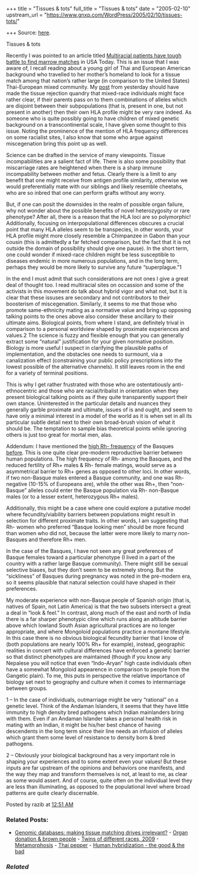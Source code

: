 +++
title = "Tissues & tots"
full_title = "Tissues & tots"
date = "2005-02-10"
upstream_url = "https://www.gnxp.com/WordPress/2005/02/10/tissues-tots/"

+++
Source: [here](https://www.gnxp.com/WordPress/2005/02/10/tissues-tots/).

Tissues & tots

Recently I was pointed to an article titled [Multiracial patients have tough battle to find marrow matches](http://www.usatoday.com/news/health/2005-01-30-mix-marrow_x.htm) in USA Today. This is an issue that I was aware of, I recall reading about a young girl of Thai and European American background who travelled to her mother’s homeland to look for a tissue match among that nation’s rather large (in comparison to the United States) Thai-European mixed community. My [post](https://www.gnxp.com/MT2/archives/003580.html) from yesterday should have made the tissue rejection quandry that mixed-race individuals might face rather clear, if their parents pass on to them combinations of alleles which are disjoint between their subpopulations (that is, present in one, but not present in another) then their own HLA profile might be very rare indeed. As someone who is quite possibly going to have children of mixed genetic background on a transcontinental scale, I have given some thought to this issue. Noting the prominence of the mention of HLA frequency differences on some racialist sites, I also know that some who argue against miscegenation bring this point up as well.

Science can be drafted in the service of many viewpoints. Tissue incompabilities are a salient fact of life. There is also some possibility that miscarriage rates are heightened when there is a sharp immune incompability between mother and fetus. Clearly there is a limit to any benefit that one might receive from antigen profile similarity, otherwise we would preferentially mate with our siblings and likely resemble cheetahs, who are so inbred that one can perform grafts without any worry.

But, if one can posit the downsides in the realm of possible organ failure, why not wonder about the possible benefits of novel heterozygosity or rare phenotype? After all, there is a reason that the HLA loci are so polymorphic! Additionally, focusing on interpopulational differences obscures a crucial point that many HLA alleles seem to be transpecies, in other words, your HLA profile might more closely resemble a Chimpanzee in Gabon than your cousin (this is admittedly a far fetched comparison, but the fact that it is not outside the domain of possibility should give one pause). In the short term, one could wonder if mixed-race children might be less susceptible to diseases endemic in more numerous populations, and in the long term, perhaps they would be more likely to survive any future “superplague.”1

In the end I must admit that such considerations are not ones I give a great deal of thought too. I read multiracial sites on occassion and some of the activists in this movement do talk about hybrid vigor and what not, but it is clear that these issuses are secondary and not contributors to their boosterism of miscegenation. Similarly, it seems to me that those who promote same-ethnicity mating as a normative value and bring up opposing talking points to the ones above also consider these ancillary to their ultimate aims. Biological points, from where I stand, are definitely trival in comparison to a personal worldview shaped by proximate experiences and values.2 The science is fuzzy and flexible enough that you can generally extract some “natural” justification for your given normative position. Biology is more useful I suspect in clarifying the plausible paths of implementation, and the obstacles one needs to surmount, via a canalization effect (constraining your public policy prescriptions into the lowest possible of the alternative channels). It still leaves room in the end for a variety of terminal positions.

This is why I get rather frustrated with those who are ostentatiously anti-ethnocentric and those who are racial/tribalist in orientation when they present biological talking points as if they quite transparently support their own stance. Uninterested in the particular details and nuances they generally garble proximate and ultimate, issues of is and ought, and seem to have only a minimal interest in a model of the world as it is when set in all its particular subtle detail next to their own broad-brush vision of what it should be. The temptation to sample bias theoretical points while ignoring others is just too great for mortal men, alas.

Addendum: I have mentioned the [high Rh- frequency](http://www.obfocus.com/high-risk/Rh_disease/rh_diseasepa.htm) of the Basques [before](https://www.gnxp.com/MT2/archives/002759.html). This is one quite clear pre-modern reproductive barrier between human populations. The high frequency of Rh- among the Basques, and the reduced fertility of Rh+ males & Rh- female matings, would serve as a asymmetrical barrier to Rh+ genes as opposed to other loci. In other words, if two non-Basque males entered a Basque community, and one was Rh- negative (10-15% of Europeans are), while the other was Rh+, then “non-Basque” alleles could enter the Basque population via Rh- non-Basque males (or to a lesser extent, heterozygous Rh+ males).

Additionally, this might be a case where one could explore a putative model where fecundity/viability barriers between populations might result in selection for different proximate traits. In other words, I am suggesting that Rh- women who preferred “Basque looking men” should be more fecund than women who did not, because the latter were more likely to marry non-Basques and therefore Rh+ men.

In the case of the Basques, I have not seen any great preferences of Basque females toward a particular phenotype (I lived in a part of the country with a rather large Basque community). There might still be sexual selective biases, but they don’t seem to be extremely strong. But the “sickliness” of Basques during pregnancy was noted in the pre-modern era, so it seems plausible that natural selection could have shaped in their preferences.

My moderate experience with non-Basque people of Spanish origin (that is, natives of Spain, not Latin America) is that the two subsets intersect a great a deal in “look & feel.” In contrast, along much of the east and north of India there is a far sharper phenotypic cline which runs along an altitude barrier above which lowland South Asian agricultural practices are no longer appropriate, and where Mongoloid populations practice a montane lifestyle. In this case there is no obvious biological fecundity barrier that I know of (both populations are nearly 100% Rh+ for example), instead, geographic realities in concert with cultural differences have enforced a genetic barrier so that distinct phenotypes are maintained (though if you know any Nepalese you will notice that even “Indo-Aryan” high caste individuals often have a somewhat Mongoloid appearence in comparison to people from the Gangetic plain). To me, this puts in perspective the relative importance of biology set next to geography and culture when it comes to intermarriage between groups.

1 – In the case of individuals, outmarriage might be very “rational” on a genetic level. Think of the Andaman Islanders, it seems that they have little immunity to high density bred pathogens which Indian mainlanders bring with them. Even if an Andaman Islander takes a personal health risk in mating with an Indian, it might be his/her best chance of having descendents in the long term since their line needs an infusion of alleles which grant them some level of resistance to density born & bred pathogens.

2 – Obviously your biological background has a very important role in shaping your experiences and to some extent even your values! But these inputs are far upstream of the opinions and behaviors one manifests, and the way they map and transform themselves is not, at least to me, as clear as some would assert. And of course, quite often on the individual level they are less than illuminating, as opposed to the populational level where broad patterns are quite clearly discernable.

Posted by razib at [12:51 AM](https://www.gnxp.com/MT2/archives/003583.html)  
[](http://js-kit.com/api/static/pop_comments?ref=http://gnxp.com&path=/3583?url=http://www.gnxp.com/MT2/archives/003583.html&thetime=%20021005&MT=true)

### Related Posts:

- [Genomic databases: making tissue matching drives
  irrelevant?](https://www.gnxp.com/WordPress/2011/11/14/genomic-databases-making-tissue-matching-drives-irrelevant/) - [Organ donation & brown
  people](https://www.gnxp.com/WordPress/2007/05/31/organ-donation-brown-people/) - [Twins of different races,
  2009](https://www.gnxp.com/WordPress/2009/01/02/twins-of-different-races-2009/) - [Metamorphosis](https://www.gnxp.com/WordPress/2008/07/02/metamorphosis/) - [Thai pepper](https://www.gnxp.com/WordPress/2006/09/03/thai-pepper/) - [Human hybridization - the good & the
  bad](https://www.gnxp.com/WordPress/2006/08/23/human-hybridization-the-good-the-bad/)

### *Related*

[](https://www.addtoany.com/add_to/facebook?linkurl=https%3A%2F%2Fwww.gnxp.com%2FWordPress%2F2005%2F02%2F10%2Ftissues-tots%2F&linkname=Tissues%20%26%20tots "Facebook")[](https://www.addtoany.com/add_to/twitter?linkurl=https%3A%2F%2Fwww.gnxp.com%2FWordPress%2F2005%2F02%2F10%2Ftissues-tots%2F&linkname=Tissues%20%26%20tots "Twitter")[](https://www.addtoany.com/add_to/email?linkurl=https%3A%2F%2Fwww.gnxp.com%2FWordPress%2F2005%2F02%2F10%2Ftissues-tots%2F&linkname=Tissues%20%26%20tots "Email")[](https://www.addtoany.com/share)
